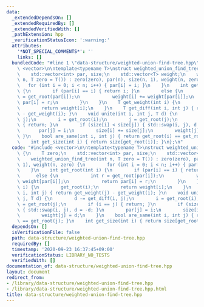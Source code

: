 ```yaml
---
data:
  _extendedDependsOn: []
  _extendedRequiredBy: []
  _extendedVerifiedWith: []
  _pathExtension: hpp
  _verificationStatusIcon: ':warning:'
  attributes:
    '*NOT_SPECIAL_COMMENTS*': ''
    links: []
  bundledCode: "#line 1 \"data-structure/weighted-union-find-tree.hpp\"\n#include\
    \ <vector>\n\ntemplate<typename T>\nstruct weighted_union_find_tree {\n    T zero;\n\
    \    std::vector<int> par, size;\n    std::vector<T> weight;\n    weighted_union_find_tree(int\
    \ n, T zero = T()) : zero(zero), par(n), size(n, 1), weight(n, zero) {\n     \
    \   for (int i = 0; i < n; i++) { par[i] = i; }\n    }\n    int get_root(int i)\
    \ {\n        if (par[i] == i) { return i; }\n        else {\n            int r\
    \ = get_root(par[i]);\n            weight[i] += weight[par[i]];\n            return\
    \ par[i] = r;\n        }\n    }\n    T get_weight(int i) {\n        get_root(i);\n\
    \        return weight[i];\n    }\n    T get_diff(int i, int j) { return get_weight(j)\
    \ - get_weight(i); }\n    void unite(int i, int j, T d) {\n        d -= get_diff(i,\
    \ j);\n        i = get_root(i);\n        j = get_root(j);\n        if (i == j)\
    \ { return; }\n        if (size[i] < size[j]) { std::swap(i, j), d = -d; }\n \
    \       par[j] = i;\n        size[i] += size[j];\n        weight[j] = d;\n   \
    \ }\n    bool are_same(int i, int j) { return get_root(i) == get_root(j); }\n\
    \    int get_size(int i) { return size[get_root(i)]; }\n};\n"
  code: "#include <vector>\n\ntemplate<typename T>\nstruct weighted_union_find_tree\
    \ {\n    T zero;\n    std::vector<int> par, size;\n    std::vector<T> weight;\n\
    \    weighted_union_find_tree(int n, T zero = T()) : zero(zero), par(n), size(n,\
    \ 1), weight(n, zero) {\n        for (int i = 0; i < n; i++) { par[i] = i; }\n\
    \    }\n    int get_root(int i) {\n        if (par[i] == i) { return i; }\n  \
    \      else {\n            int r = get_root(par[i]);\n            weight[i] +=\
    \ weight[par[i]];\n            return par[i] = r;\n        }\n    }\n    T get_weight(int\
    \ i) {\n        get_root(i);\n        return weight[i];\n    }\n    T get_diff(int\
    \ i, int j) { return get_weight(j) - get_weight(i); }\n    void unite(int i, int\
    \ j, T d) {\n        d -= get_diff(i, j);\n        i = get_root(i);\n        j\
    \ = get_root(j);\n        if (i == j) { return; }\n        if (size[i] < size[j])\
    \ { std::swap(i, j), d = -d; }\n        par[j] = i;\n        size[i] += size[j];\n\
    \        weight[j] = d;\n    }\n    bool are_same(int i, int j) { return get_root(i)\
    \ == get_root(j); }\n    int get_size(int i) { return size[get_root(i)]; }\n};"
  dependsOn: []
  isVerificationFile: false
  path: data-structure/weighted-union-find-tree.hpp
  requiredBy: []
  timestamp: '2020-09-23 16:37:45+09:00'
  verificationStatus: LIBRARY_NO_TESTS
  verifiedWith: []
documentation_of: data-structure/weighted-union-find-tree.hpp
layout: document
redirect_from:
- /library/data-structure/weighted-union-find-tree.hpp
- /library/data-structure/weighted-union-find-tree.hpp.html
title: data-structure/weighted-union-find-tree.hpp
---
```

